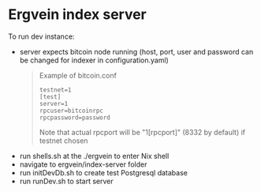 # Ergvein index server

To run dev instance:
* server expects bitcoin node running (host, port, user and password can be changed for indexer in configuration.yaml)
  >  Example of bitcoin.conf
  >  ```
  >  testnet=1
  >  [test]
  >  server=1
  >  rpcuser=bitcoinrpc
  >  rpcpassword=password
  >  ```
  >  Note that actual rpcport will be "1[rpcport]" (8332 by default) if testnet chosen
* run shells.sh at the ./ergvein to enter Nix shell
* navigate to ergvein/index-server folder
* run initDevDb.sh to create test Postgresql database
* run runDev.sh to start server
